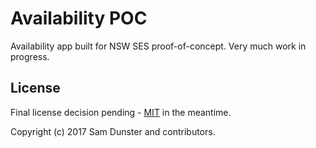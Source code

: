 # Availability POC

Availability app built for NSW SES proof-of-concept. Very much work in
progress.

## License

Final license decision pending - [MIT](LICENSE.md) in the meantime.

Copyright (c) 2017 Sam Dunster and contributors.
